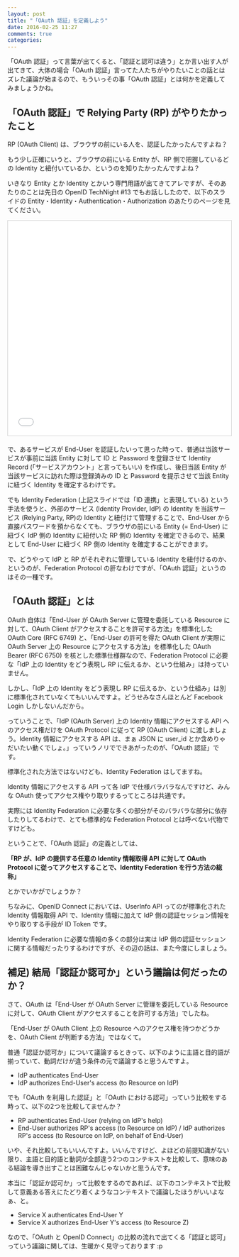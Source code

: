 ```yaml
---
layout: post
title: "「OAuth 認証」を定義しよう"
date: 2016-02-25 11:27
comments: true
categories:
---
```


「OAuth 認証」って言葉が出てくると、「認証と認可は違う」とか言い出す人が出てきて、大体の場合「OAuth 認証」言ってた人たちがやりたいことの話とはズレた議論が始まるので、もういっその事「OAuth 認証」とは何かを定義してみましょうかね。

## 「OAuth 認証」で Relying Party (RP) がやりたかったこと

RP (OAuth Client) は、ブラウザの前にいる人を、認証したかったんですよね？

もう少し正確にいうと、ブラウザの前にいる Entity が、RP 側で把握しているどの Identity と紐付いているか、というのを知りたかったんですよね？

いきなり Entity とか Identity とかいう専門用語が出てきてアレですが、そのあたりのことは先日の OpenID TechNight #13 でもお話ししたので、以下のスライドの Entity・Identity・Authentication・Authorization のあたりのページを見てください。

<iframe src="//www.slideshare.net/slideshow/embed_code/key/Lw5OsZp5n6qwXb" width="595" height="485" frameborder="0" marginwidth="0" marginheight="0" scrolling="no" style="border:1px solid #CCC; border-width:1px; margin-bottom:5px; max-width: 100%;" allowfullscreen> </iframe>

で、あるサービスが End-User を認証したいって思った時って、普通は当該サービスが事前に当該 Entity に対して ID と Password を登録させて Identity Record (「サービスアカウント」と言ってもいい) を作成し、後日当該 Entity が当該サービスに訪れた際は登録済みの ID と Password を提示させて当該 Entity に紐づく Identity を確定するわけです。

でも Identity Federation (上記スライドでは「ID 連携」と表現している) という手法を使うと、外部のサービス (Identity Provider, IdP) の Identity を当該サービス (Relying Party, RP)の Identity と紐付けて管理することで、End-User から直接パスワードを預からなくても、ブラウザの前にいる Entity (= End-User) に紐づく IdP 側の Identity に紐付いた RP 側の Identity を確定できるので、結果として End-User に紐づく RP 側の Identity を確定することができます。

で、どうやって IdP と RP がそれぞれに管理している Identity を紐付けるのか、というのが、Federation Protocol の肝なわけですが、「OAuth 認証」というのはその一種です。

<!-- more -->

## 「OAuth 認証」とは

OAuth 自体は「End-User が OAuth Server に管理を委託している Resource に対して、OAuth Client がアクセスすることを許可する方法」を標準化した OAuth Core (RFC 6749) と、「End-User の許可を得た OAuth Client が実際に OAuth Server 上の Resource にアクセスする方法」を標準化した OAuth Bearer (RFC 6750) を核とした標準仕様群なので、Federation Protocol に必要な「IdP 上の Identity をどう表現し RP に伝えるか、という仕組み」は持っていません。

しかし、「IdP 上の Identity をどう表現し RP に伝えるか、という仕組み」は別に標準化されていなくてもいいんですよ。どうせみなさんほとんど Facebook Login しかしないんだから。

っていうことで、「IdP (OAuth Server) 上の Identity 情報にアクセスする API へのアクセス権だけを OAuth Protocol に従って RP (OAuth Client) に渡しましょう。Identity 情報にアクセスする API は、まぁ JSON に user_id とか含めりゃだいたい動くでしょ。」っていうノリでできあがったのが、「OAuth 認証」です。

標準化された方法ではないけども、Identity Federation はしてますね。

Identity 情報にアクセスする API って各 IdP で仕様バラバラなんですけど、みんな OAuth 使ってアクセス権やり取りするってところは共通です。

実際には Identity Federation に必要な多くの部分がそのバラバラな部分に依存したりしてるわけで、とても標準的な Federation Protocol とは呼べない代物ですけども。

ということで、「OAuth 認証」の定義としては、

<b>「RP が、IdP の提供する任意の Identity 情報取得 API に対して OAuth Protocol に従ってアクセスすることで、Identity Federation を行う方法の総称」</b>

とかでいかがでしょうか？

ちなみに、OpenID Connect においては、UserInfo API ってのが標準化された Identity 情報取得 API で、Identity 情報に加えて IdP 側の認証セッション情報をやり取りする手段が ID Token です。

Identity Federation に必要な情報の多くの部分は実は IdP 側の認証セッションに関する情報だったりするわけですが、その辺の話は、また今度にしましょう。

## 補足) 結局「認証か認可か」という議論は何だったのか？

さて、OAuth は「End-User が OAuth Server に管理を委託している Resource に対して、OAuth Client がアクセスすることを許可する方法」でしたね。

「End-User が OAuth Client 上の Resource へのアクセス権を持つかどうかを、OAuth Client が判断する方法」ではなくて。

普通「認証か認可か」について議論するときって、以下のように主語と目的語が揃っていて、動詞だけが違う条件の元で議論すると思うんですよ。

* IdP authenticates End-User
* IdP authorizes End-User's access (to Resource on IdP)

でも「OAuth を利用した認証」と「OAuth における認可」っていう比較をする時って、以下の2つを比較してませんか？

* RP authenticates End-User (relying on IdP's help)
* End-User authorizes RP's access (to Resource on IdP) / IdP authorizes RP's access (to Resource on IdP, on behalf of End-User)

いや、それ比較してもいいんですよ。いいんですけど、よほどの前提知識がない限り、主語と目的語と動詞が全部違う2つのコンテキストを比較して、意味のある結論を導き出すことは困難なんじゃないかと思うんです。

本当に「認証か認可か」って比較をするのであれば、以下のコンテキストで比較して意義ある答えにたどり着くようなコンテキストで議論したほうがいいよなぁ、と。

* Service X authenticates End-User Y
* Service X authorizes End-User Y's access (to Resource Z)

なので、「OAuth と OpenID Connect」の比較の流れで出てくる「認証と認可」っていう議論に関しては、生暖かく見守っております :p